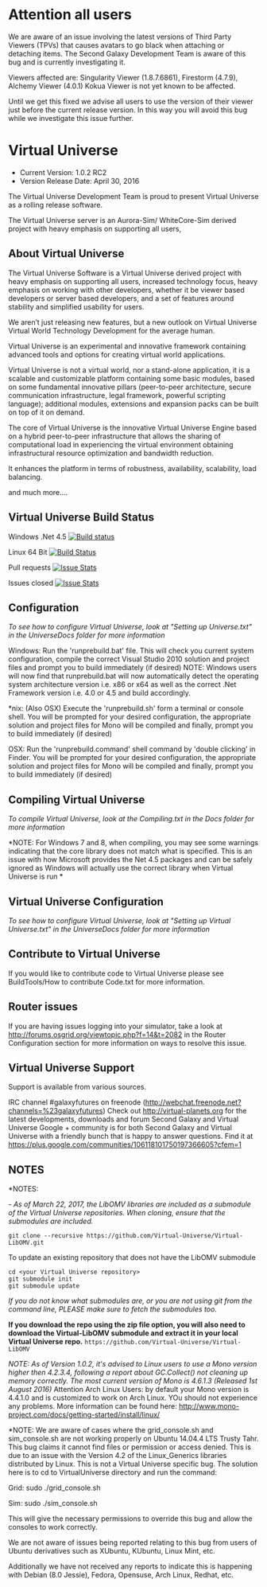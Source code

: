 # Attention all users
We are aware of an issue involving the latest versions of Third Party Viewers (TPVs) that causes avatars to go black when attaching or detaching items. The Second Galaxy Development Team is aware of this bug and is currently investigating it.

Viewers affected are: Singularity Viewer (1.8.7.6861), Firestorm (4.7.9), Alchemy Viewer (4.0.1)  Kokua Viewer is not yet known to be affected.

Until we get this fixed we advise all users to use the version of their viewer just before the current release version.  In this way you will avoid this bug while we investigate this issue further.

# Virtual Universe

- Current Version: 1.0.2 RC2
- Version Release Date: April 30, 2016

The Virtual Universe Development Team is proud to present Virtual Universe as a rolling release software.

The Virtual Universe server is an Aurora-Sim/ WhiteCore-Sim derived project with heavy emphasis on supporting all users, 

## About Virtual Universe

The Virtual Universe Software is a Virtual Universe derived project with heavy emphasis on supporting all users, increased technology focus, heavy emphasis on working with other developers, whether it be viewer based developers or server based developers, and a set of features around stability and simplified usability for users.

We aren’t just releasing new features, but a new outlook on Virtual Universe Virtual World Technology Development for the average human.

Virtual Universe is an experimental and innovative framework containing advanced tools and options for creating virtual world applications.

Virtual Universe is not a virtual world, nor a stand-alone application, it is a scalable and customizable platform containing some basic modules, based on some fundamental innovative pillars (peer-to-peer architecture, secure communication infrastructure, legal framework, powerful scripting language); additional modules, extensions and expansion packs can be built on top of it on demand.

The core of Virtual Universe is the innovative Virtual Universe Engine based on a hybrid peer-to-peer infrastructure that allows the sharing of computational load in experiencing the virtual environment obtaining infrastructural resource optimization and bandwidth reduction.

It enhances the platform in terms of robustness, availability, scalability, load balancing.

and much more....

## Virtual Universe Build Status

Windows .Net 4.5 [![Build status](https://ci.appveyor.com/api/projects/status/a90lejf562n9sxwy?svg=true)](https://ci.appveyor.com/project/emperorstarfinder/virtual-universe)

Linux 64 Bit [![Build Status](https://travis-ci.org/Virtual-Universe/Virtual-Universe.svg?branch=master)](https://travis-ci.org/Virtual-Universe/Virtual-Universe)

Pull requests [![Issue Stats](http://www.issuestats.com/github/Virtual-Universe/Virtual-Universe/badge/pr)](http://www.issuestats.com/github/Virtual-Universe/Virtual-Universe)

Issues closed [![Issue Stats](http://www.issuestats.com/github/Virtual-Universe/Virtual-Universe/badge/issue)](http://www.issuestats.com/github/Virtual-Universe/Virtual-Universe)


## Configuration
*To see how to configure Virtual Universe, look at "Setting up Universe.txt" in the UniverseDocs folder for more information*

Windows:
   Run the 'runprebuild.bat' file.
   This will check you current system configuration, compile the correct Visual Studio 2010 solution and project files and prompt you to build immediately (if desired)
   NOTE: Windows users will now find that runprebuild.bat will now automatically detect the operating system architecture version i.e. x86 or x64 as well as the correct .Net Framework version i.e. 4.0 or 4.5 and build accordingly.

*nix:      (Also OSX)
   Execute the 'runprebuild.sh' form a terminal or console shell.
   You will be prompted for your desired configuration, the appropriate solution and project files for Mono will be compiled and finally, prompt you to build immediately (if desired)
   
OSX:
   Run the 'runprebuild.command' shell command by 'double clicking' in Finder.
   You will be prompted for your desired configuration, the appropriate solution and project files for Mono will be compiled and finally, prompt you to build immediately (if desired)

## Compiling Virtual Universe

*To compile Virtual Universe, look at the Compiling.txt in the Docs folder for more information*

*NOTE: For Windows 7 and 8, when compiling, you may see some warnings indicating that the core library does not match what is specified. This is an issue with how Microsoft provides the Net 4.5 packages and can be safely ignored as Windows will actually use the correct library when Virtual Universe is run *

## Virtual Universe Configuration

*To see how to configure Virtual Universe, look at "Setting up Virtual Universe.txt" in the UniverseDocs folder for more information*

## Contribute to Virtual Universe
If you would like to contribute code to Virtual Universe please see BuildTools/How to contribute Code.txt for more information.

## Router issues
If you are having issues logging into your simulator, take a look at http://forums.osgrid.org/viewtopic.php?f=14&t=2082 in the Router Configuration section for more information on ways to resolve this issue.

## Virtual Universe Support
Support is available from various sources.

IRC channel #galaxyfutures on freenode (http://webchat.freenode.net?channels=%23galaxyfutures)
Check out http://virtual-planets.org for the latest developments, downloads and forum
Second Galaxy and Virtual Universe Google + community is for both Second Galaxy and Virtual Universe with a friendly bunch that is happy to answer questions. Find it at https://plus.google.com/communities/106118101750197366605?cfem=1


## NOTES

*NOTES:

*- As of March 22, 2017, the LibOMV libraries are included as a submodule of the Virtual Universe repositories. When cloning, ensure that the submodules are included.*

`git clone --recursive https://github.com/Virtual-Universe/Virtual-LibOMV.git`

To update an existing repository that does not have the LibOMV submodule

	cd <your Virtual Universe repository>
	git submodule init
	git submodule update

*If you do not know what submodules are, or you are not using git from the command line, PLEASE make sure to fetch the submodules too.*

**If you download the repo using the zip file option, you will also need to download the Virtual-LibOMV submodule and extract it in your local Virtual Universe repo.**
`https://github.com/Virtual-Universe/Virtual-LibOMV`

*NOTE:
 As of Version 1.0.2, it's advised to Linux users to use a Mono version higher then 4.2.3.4, following a report about  GC.Collect() not cleaning up memory correctly. The most current version of Mono is 4.6.1.3 (Released 1st August 2016)*
 Attention Arch Linux Users: by default your Mono version is 4.4.1.0 and is customized to work on Arch Linux.  YOu should not experience any problems.
 More information can be found here: http://www.mono-project.com/docs/getting-started/install/linux/

*NOTE:
 We are aware of cases where the grid_console.sh and sim_console.sh are not working properly on Ubuntu 14.04.4 LTS Trusty Tahr.
 This bug claims it cannot find files or permission or access denied.  This is due to an issue with the Version 4.2 of the Linux_Generics libraries distributed by Linux.
 This is not a Virtual Universe specific bug.  The solution here is to cd to VirtualUniverse directory and run the command:

Grid: sudo ./grid_console.sh 

Sim: sudo ./sim_console.sh

 This will give the necessary permissions to override this bug and allow the consoles to work correctly.

 
 We are not aware of issues being reported relating to this bug from users of Ubuntu derivatives such as XUbuntu, KUbuntu, Linux Mint, etc.  
 
 Additionally we have not received any reports to indicate this is happening with Debian (8.0 Jessie), Fedora, Opensuse, Arch Linux, Redhat, etc.
